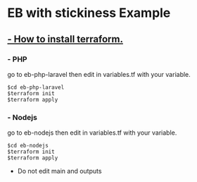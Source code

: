 # EB with stickiness Example

## [- How to install terraform.](https://www.vasos-koupparis.com/terraform-getting-started-install/)

### - PHP
go to eb-php-laravel then edit in variables.tf with your variable.

```
$cd eb-php-laravel
$terraform init
$terraform apply
```

### - Nodejs 
go to eb-nodejs then edit in variables.tf with your variable.
```
$cd eb-nodejs
$terraform init
$terraform apply
```
- Do not edit main and outputs